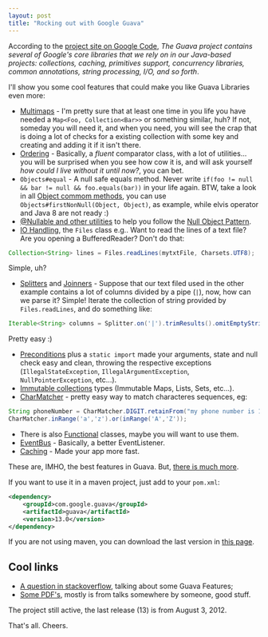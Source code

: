 ```yaml
---
layout: post
title: "Rocking out with Google Guava"
---
```


According to the [project site on Google Code](http://code.google.com/p/guava-libraries/), *The Guava project contains several of Google's core libraries that we rely on in our Java-based projects: collections, caching, primitives support, concurrency libraries, common annotations, string processing, I/O, and so forth*.

I'll show you some cool features that could make you like Guava Libraries even more:

* [Multimaps](http://guava-libraries.googlecode.com/svn/tags/release09/javadoc/com/google/common/collect/Multimap.html) - I'm pretty sure that at least one time in you life you have needed a `Map<Foo, Collection<Bar>>` or something similar, huh? If not, someday you will need it, and when you need, you will see the crap that is doing a lot of checks for a existing collection with some key and creating and adding it if it isn't there.
* [Ordering](http://code.google.com/p/guava-libraries/wiki/OrderingExplained) - Basically, a *fluent* comparator class, with a lot of utilities... you will be surprised when you see how cow it is, and will ask yourself *how could I live without it until now?*, you can bet.
* `Objects#equal` - A null safe equals method. Never write `if(foo != null && bar != null && foo.equals(bar))` in your life again. BTW, take a look in all [Object commom methods](https://code.google.com/p/guava-libraries/wiki/CommonObjectUtilitiesExplained), you can use `Objects#firstNonNull(Object, Object)`, as example, while elvis operator and Java 8 are not ready :)
* [@Nullable and other utilities](https://code.google.com/p/guava-libraries/wiki/UsingAndAvoidingNullExplained) to help you follow the [Null Object Pattern](http://en.wikipedia.org/wiki/Null_Object_pattern#Java).
* [IO Handling](https://code.google.com/p/guava-libraries/wiki/IOExplained), the `Files` class e.g..
	Want to read the lines of a text file? Are you opening a BufferedReader? Don't do that:

```java
Collection<String> lines = Files.readLines(mytxtFile, Charsets.UTF8);
```

Simple, uh?

* [Splitters](https://code.google.com/p/guava-libraries/wiki/StringsExplained#Splitter) and [Joinners](https://code.google.com/p/guava-libraries/wiki/StringsExplained#Joiner) - Suppose that our text filed used in the other example contains a lot of columns divided by a pipe (`|`), now, how can we parse it? Simple! Iterate the collection of string provided by `Files.readLines`, and do something like:

```java
Iterable<String> columns = Splitter.on('|').trimResults().omitEmptyStrings().split(line);
```
Pretty easy :)

* [Preconditions](https://code.google.com/p/guava-libraries/wiki/PreconditionsExplained) plus a `static import` made your arguments, state and null check easy and clean, throwing the respective exceptions (`IllegalStateException`, `IllegalArgumentException`, `NullPointerException`, etc...).
* [Immutable collections](https://code.google.com/p/guava-libraries/wiki/ImmutableCollectionsExplained) types (Immutable Maps, Lists, Sets, etc...).
* [CharMatcher](https://code.google.com/p/guava-libraries/wiki/StringsExplained#CharMatcher) - pretty easy way to match characteres sequences, eg:

```java
String phoneNumber = CharMatcher.DIGIT.retainFrom("my phone number is 123456789");
CharMatcher.inRange('a','z').or(inRange('A','Z'));
```

* There is also [Functional](https://code.google.com/p/guava-libraries/wiki/FunctionalExplained) classes, maybe you will want to use them.
* [EventBus](https://code.google.com/p/guava-libraries/wiki/EventBusExplained) - Basically, a better EventListener.
* [Caching](https://code.google.com/p/guava-libraries/wiki/CachesExplained) - Made your app more fast.

These are, IMHO, the best features in Guava. But, [there is much more](https://code.google.com/p/guava-libraries/wiki).

If you want to use it in a maven project, just add to your `pom.xml`:

```xml
<dependency>
	<groupId>com.google.guava</groupId>
	<artifactId>guava</artifactId>
	<version>13.0</version>
</dependency>
```

If you are not using maven, you can download the last version in [this page](https://code.google.com/p/guava-libraries/).


## Cool links

* [A question in stackoverflow](http://stackoverflow.com/questions/3759440/the-guava-library-for-java-what-are-its-most-useful-and-or-hidden-features#_=_), talking about some Guava Features;
* [Some PDF's](https://code.google.com/p/guava-libraries/downloads/list), mostly is from talks somewhere by someone, good stuff.

The project still active, the last release (13) is from August 3, 2012.

That's all. Cheers.
